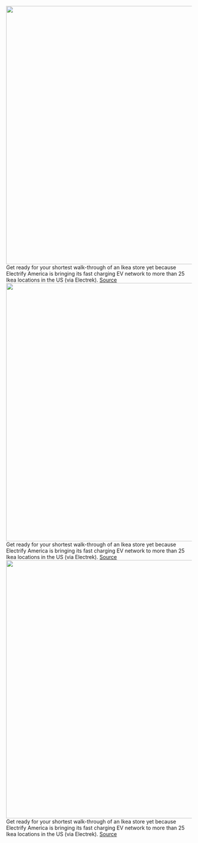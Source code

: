 <img src='https://cdn.vox-cdn.com/thumbor/o9kiljZzYpW3l6STjZ9CdShQ5NM=/0x0:1600x900/1200x800/filters:focal(672x322:928x578)/cdn.vox-cdn.com/uploads/chorus_image/image/71237216/an_ikea_parking_lot_with_ev_car_chargers_and_a_gray_sky_abov_de7a65b78573515f49994d08007469e1.0.jpg' width='700px' /><br/>
Get ready for your shortest walk-through of an Ikea store yet because Electrify America is bringing its fast charging EV network to more than 25 Ikea locations in the US (via Electrek).
<a href='https://www.theverge.com/2022/8/12/23303144/ikea-electrify-america-public-ev-electric-vehicle-fast-charging-deal'> Source <a/><img src='https://cdn.vox-cdn.com/thumbor/o9kiljZzYpW3l6STjZ9CdShQ5NM=/0x0:1600x900/1200x800/filters:focal(672x322:928x578)/cdn.vox-cdn.com/uploads/chorus_image/image/71237216/an_ikea_parking_lot_with_ev_car_chargers_and_a_gray_sky_abov_de7a65b78573515f49994d08007469e1.0.jpg' width='700px' /><br/>
Get ready for your shortest walk-through of an Ikea store yet because Electrify America is bringing its fast charging EV network to more than 25 Ikea locations in the US (via Electrek).
<a href='https://www.theverge.com/2022/8/12/23303144/ikea-electrify-america-public-ev-electric-vehicle-fast-charging-deal'> Source <a/><img src='https://cdn.vox-cdn.com/thumbor/o9kiljZzYpW3l6STjZ9CdShQ5NM=/0x0:1600x900/1200x800/filters:focal(672x322:928x578)/cdn.vox-cdn.com/uploads/chorus_image/image/71237216/an_ikea_parking_lot_with_ev_car_chargers_and_a_gray_sky_abov_de7a65b78573515f49994d08007469e1.0.jpg' width='700px' /><br/>
Get ready for your shortest walk-through of an Ikea store yet because Electrify America is bringing its fast charging EV network to more than 25 Ikea locations in the US (via Electrek).
<a href='https://www.theverge.com/2022/8/12/23303144/ikea-electrify-america-public-ev-electric-vehicle-fast-charging-deal'> Source <a/>